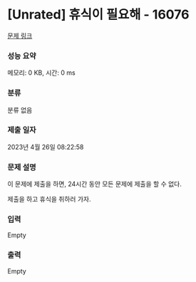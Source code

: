 # [Unrated] 휴식이 필요해 - 16076 

[문제 링크](https://www.acmicpc.net/problem/16076) 

### 성능 요약

메모리: 0 KB, 시간: 0 ms

### 분류

분류 없음

### 제출 일자

2023년 4월 26일 08:22:58

### 문제 설명

<p>이 문제에 제출을 하면, 24시간 동안 모든 문제에 제출을 할 수 없다.</p>

<p>제출을 하고 휴식을 취하러 가자.</p>

### 입력 

 Empty

### 출력 

 Empty

